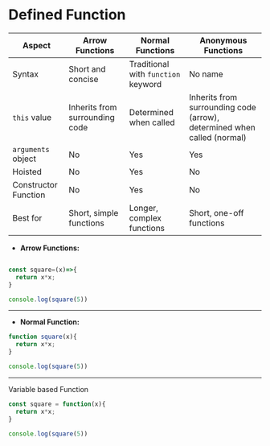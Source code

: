 # Defined Function 


| Aspect                | Arrow Functions                         | Normal Functions                        | Anonymous Functions                   |
|-----------------------|-----------------------------------------|-----------------------------------------|---------------------------------------|
| Syntax                | Short and concise                       | Traditional with `function` keyword     | No name                               |
| `this` value          | Inherits from surrounding code           | Determined when called                  | Inherits from surrounding code (arrow), determined when called (normal) |
| `arguments` object    | No                                   | Yes                                   | Yes                                   |
| Hoisted               | No                                      | Yes                                     | No                                    |
| Constructor Function  | No                                      | Yes                                     | No                                    |
| Best for              | Short, simple functions                 | Longer, complex functions               | Short, one-off functions              |


- **Arrow Functions:**

```javascript

const square=(x)=>{
  return x*x;
}

console.log(square(5))

```

------------

- **Normal Function:**

```javascript
function square(x){
  return x*x;
}

console.log(square(5))
```
-----------
 Variable based Function
```javascript 
const square = function(x){
  return x*x;
}

console.log(square(5))

```